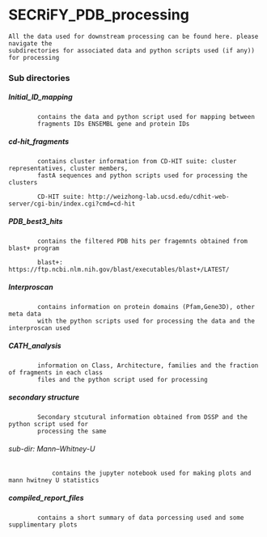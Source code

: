 # SECRiFY_PDB_processing

	All the data used for downstream processing can be found here. please navigate the 
	subdirectories for associated data and python scripts used (if any)) for processing
    

### Sub directories

##### 	Initial_ID_mapping	
			contains the data and python script used for mapping between 
			fragments IDs ENSEMBL gene and protein IDs
	
#####	cd-hit_fragments
			contains cluster information from CD-HIT suite: cluster representatives, cluster members, 
			fastA sequences and python scripts used for processing the clusters
			
	        CD-HIT suite: http://weizhong-lab.ucsd.edu/cdhit-web-server/cgi-bin/index.cgi?cmd=cd-hit
	                     
#####	PDB_best3_hits
			contains the filtered PDB hits per fragemnts obtained from blast+ program
			
	        blast+: https://ftp.ncbi.nlm.nih.gov/blast/executables/blast+/LATEST/
	                     
#####	Interproscan
			contains information on protein domains (Pfam,Gene3D), other meta data 
			with the python scripts used for processing the data and the interproscan used
                         
    
    
#####	CATH_analysis
			information on Class, Architecture, families and the fraction of fragments in each class 
			files and the python script used for processing
    
    
#####	secondary structure
			Secondary stcutural information obtained from DSSP and the python script used for 
			processing the same
    
######		sub-dir: Mann–Whitney-U
				contains the jupyter notebook used for making plots and mann hwitney U statistics
                         
                       
#####	compiled_report_files
			contains a short summary of data porcessing used and some supplimentary plots 
	
	
 
